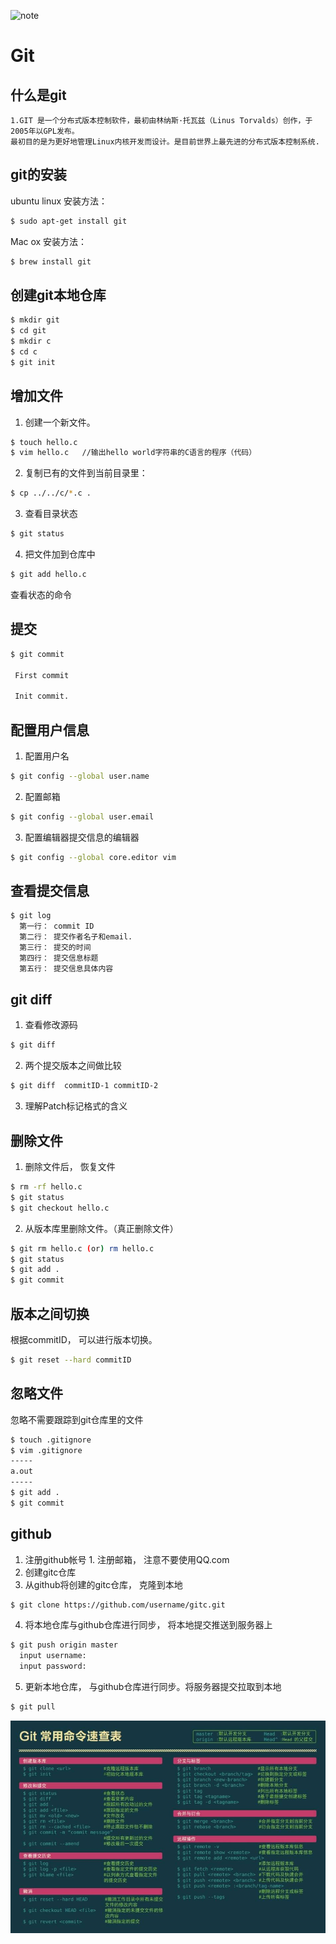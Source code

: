  ![note](https://camo.githubusercontent.com/94f12a6ecead2e0dbba4ebb971625e802d9dbaff/68747470733a2f2f74696d6773612e62616964752e636f6d2f74696d673f696d616765267175616c6974793d38302673697a653d62393939395f3130303030267365633d313438393439393437303737302664693d343266343838356663616630393137303731643034373937613364383932323626696d67747970653d30267372633d68747470253341253246253246696d616765732e636e626c6f67732e636f6d253246636e626c6f67735f636f6d2532467179663430342532463631323338312532466f5f6769742d6c6f676f2e706e67)
 
 # Git
 
 ## 什么是git
    1.GIT 是一个分布式版本控制软件，最初由林纳斯·托瓦兹（Linus Torvalds）创作，于2005年以GPL发布。
    最初目的是为更好地管理Linux内核开发而设计。是目前世界上最先进的分布式版本控制系统.
    
## git的安装
ubuntu linux 安装方法：
```sh
$ sudo apt-get install git
```

Mac ox 安装方法：
```sh
$ brew install git
```
## 创建git本地仓库
```sh
$ mkdir git
$ cd git
$ mkdir c
$ cd c
$ git init
```
## 增加文件
1. 创建一个新文件。
```sh
$ touch hello.c
$ vim hello.c   //输出hello world字符串的C语言的程序（代码）
```
2. 复制已有的文件到当前目录里：
```sh
$ cp ../../c/*.c .
```
3. 查看目录状态
```sh
$ git status
```
4. 把文件加到仓库中
```sh
$ git add hello.c
```
  查看状态的命令
## 提交
```sh
$ git commit

 First commit

 Init commit.
```
## 配置用户信息
1. 配置用户名
```sh
$ git config --global user.name
```
2. 配置邮箱
```sh
$ git config --global user.email
```
3. 配置编辑器提交信息的编辑器
```sh
$ git config --global core.editor vim
```
## 查看提交信息
```sh
$ git log
  第一行： commit ID
  第二行： 提交作者名子和email.
  第三行： 提交的时间
  第四行： 提交信息标题
  第五行： 提交信息具体内容
```
## git diff
1. 查看修改源码
```sh
$ git diff
```
2. 两个提交版本之间做比较
```sh
$ git diff  commitID-1 commitID-2
```
3. 理解Patch标记格式的含义
## 删除文件
1. 删除文件后， 恢复文件
```sh
$ rm -rf hello.c
$ git status
$ git checkout hello.c
```
2. 从版本库里删除文件。（真正删除文件）
```sh
$ git rm hello.c (or) rm hello.c
$ git status
$ git add .
$ git commit
```
## 版本之间切换
根据commitID， 可以进行版本切换。
```sh
$ git reset --hard commitID
```
## 忽略文件
忽略不需要跟踪到git仓库里的文件
```sh
$ touch .gitignore
$ vim .gitignore
-----
a.out
-----
$ git add .
$ git commit
```
## github
1. 注册github帐号
        1. 注册邮箱， 注意不要使用QQ.com
2. 创建gitc仓库
3. 从github将创建的gitc仓库， 克隆到本地
```sh
$ git clone https://github.com/username/gitc.git
```
4. 将本地仓库与github仓库进行同步， 将本地提交推送到服务器上
```sh
$ git push origin master
  input username:
  input password:
```
5. 更新本地仓库， 与github仓库进行同步。将服务器提交拉取到本地
```sh
$ git pull
```
![git常用命令速查表](https://github.com/Javedhd/notebook/blob/master/img/git%E9%80%9F%E6%9F%A5%E8%A1%A8.jpeg?raw=true)


















